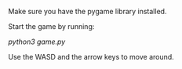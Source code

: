 Make sure you have the pygame library installed.

Start the game by running:

<i>python3 game.py</i>

Use the WASD and the arrow keys to move around.
